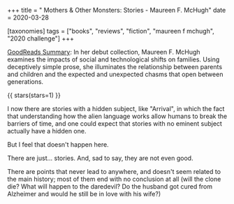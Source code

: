 +++
title = " Mothers & Other Monsters: Stories - Maureen F. McHugh"
date = 2020-03-28

[taxonomies]
tags = ["books", "reviews", "fiction", "maureen f mchugh", "2020 challenge"]
+++

[GoodReads Summary](https://www.goodreads.com/book/show/8157780-mothers-other-monsters):
In her debut collection, Maureen F. McHugh examines the impacts of social and
technological shifts on families. Using deceptively simple prose, she
illuminates the relationship between parents and children and the expected and
unexpected chasms that open between generations.

<!-- more -->

{{ stars(stars=1) }}

I now there are stories with a hidden subject, like "Arrival", in which the
fact that understanding how the alien language works allow humans to break the
barriers of time, and one could expect that stories with no eminent subject
actually have a hidden one.

But I feel that doesn't happen here.

There are just... stories. And, sad to say, they are not even good.

There are points that never lead to anywhere, and doesn't seem related to the
main history; most of them end with no conclusion at all (will the clone die?
What will happen to the daredevil? Do the husband got cured from Alzheimer and
would he still be in love with his wife?)
